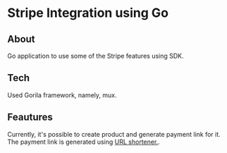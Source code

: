 # Stripe Integration using Go

## About
Go application to use some of the Stripe features using SDK.

## Tech
Used Gorila framework, namely, mux. 

## Feautures
Currently, it's possible to create product and generate payment link for it. The payment link is generated using [URL shortener.](https://github.com/Nextasy01/url-shorten-gin-redis).